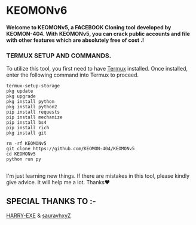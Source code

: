 # KEOMONv6
  <h4> Welcome to KEOMONv5, a FACEBOOK Cloning tool developed by KEOMON-404. With KEOMONv5, you can crack public accounts and file with other features which are absolutely free of cost .! </h4>

### TERMUX SETUP AND COMMANDS.
To utilize this tool, you first need to have [Termux](https://f-droid.org/repo/com.termux_118.apk) installed. Once installed, enter the following command into Termux to proceed.

```
termux-setup-storage
pkg update
pkg upgrade
pkg install python
pkg install python2
pip install requests
pip install mechanize
pip install bs4
pip install rich
pkg install git
```

```
rm -rf KEOMONv5
git clone https://github.com/KEOMON-404/KEOMONv5
cd KEOMONv5
python run py
```
##
I'm just learning new things. If there are mistakes in this tool, please kindly give advice. It will help me a lot. Thanks❤️

## SPECIAL THANKS TO :-
[HARRY-EXE](https://github.com/HARRY-EXE) &
[sauravhxyZ](https://github.com/sauravhxyZ)
